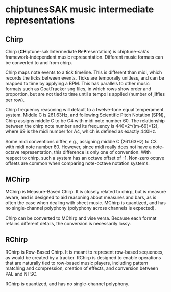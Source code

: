 # chiptunesSAK music intermediate representations

## Chirp
Chirp (**CH**iptune-sak **I**ntermediate **R**e**P**resentation) is chiptune-sak's framework-independent music representation.  Different music formats can be converted to and from chirp.

Chirp maps note events to a tick timeline.  This is different than midi, which records the ticks between events.  Ticks are temporally unitless, and can be mapped to time by applying a BPM.  This has parallels to other music formats such as GoatTracker sng files, in which rows show order and proportion, but are not tied to time until a tempo is applied (number of jiffies per row).

Chirp frequency reasoning will default to a twelve-tone equal temperament system.
Middle C is 261.63Hz, and following Scientific Pitch Notation (SPN), Chirp assigns middle C to be C4 with midi note number 60.  The relationship between the chirp note number and its frequency is 440*2^((m-69)*12), where 69 is the midi number for A4, which is defined as exactly 440Hz.

Some midi conventions differ, e.g., assigning middle C (261.63Hz) to C3 with midi note number 60.  However, since midi really does not have a note-octave representation, this difference is only one of convention. With respect to chirp, such a system has an octave offset of -1.  Non-zero octave offsets are common when comparing note-octave notation systems.


## MChirp
MChirp is Measure-Based Chirp.  It is closely related to chirp, but is measure aware, and is designed to aid reasoning about measures and bars, as is often the case when dealing with sheet music.  MChirp is quantized, and has no single-channel polyphony (polyphony across channels is expected).

Chirp can be converted to MChirp and vise versa.  Because each format retains different details, the conversion is necessarily lossy.

## RChirp
RChirp is Row-Based Chirp.  It is meant to represent row-based sequences, as would be created by a tracker. RChirp is designed to enable operations that are naturally tied to row-based music players, including pattern matching and compression, creation of effects, and conversion between PAL and NTSC.

RChirp is quantized, and has no single-channel polyphony.
